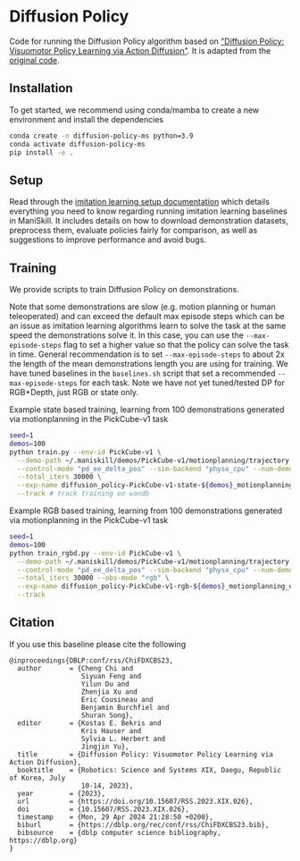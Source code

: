 # Diffusion Policy

Code for running the Diffusion Policy algorithm based on ["Diffusion Policy: Visuomotor Policy Learning via Action Diffusion"](https://arxiv.org/abs/2303.04137v4). It is adapted from the [original code](https://github.com/real-stanford/diffusion_policy).

## Installation

To get started, we recommend using conda/mamba to create a new environment and install the dependencies

```bash
conda create -n diffusion-policy-ms python=3.9
conda activate diffusion-policy-ms
pip install -e .
```

## Setup

Read through the [imitation learning setup documentation](https://maniskill.readthedocs.io/en/latest/user_guide/learning_from_demos/setup.html) which details everything you need to know regarding running imitation learning baselines in ManiSkill. It includes details on how to download demonstration datasets, preprocess them, evaluate policies fairly for comparison, as well as suggestions to improve performance and avoid bugs.

## Training

We provide scripts to train Diffusion Policy on demonstrations.

Note that some demonstrations are slow (e.g. motion planning or human teleoperated) and can exceed the default max episode steps which can be an issue as imitation learning algorithms learn to solve the task at the same speed the demonstrations solve it. In this case, you can use the `--max-episode-steps` flag to set a higher value so that the policy can solve the task in time. General recommendation is to set `--max-episode-steps` to about 2x the length of the mean demonstrations length you are using for training. We have tuned baselines in the `baselines.sh` script that set a recommended `--max-episode-steps` for each task. Note we have not yet tuned/tested DP for RGB+Depth, just RGB or state only.

Example state based training, learning from 100 demonstrations generated via motionplanning in the PickCube-v1 task

```bash
seed=1
demos=100
python train.py --env-id PickCube-v1 \
  --demo-path ~/.maniskill/demos/PickCube-v1/motionplanning/trajectory.state.pd_ee_delta_pos.physx_cpu.h5 \
  --control-mode "pd_ee_delta_pos" --sim-backend "physx_cpu" --num-demos ${demos} --max_episode_steps 100 \
  --total_iters 30000 \
  --exp-name diffusion_policy-PickCube-v1-state-${demos}_motionplanning_demos-${seed} \
  --track # track training on wandb
```

Example RGB based training, learning from 100 demonstrations generated via motionplanning in the PickCube-v1 task

```bash
seed=1
demos=100
python train_rgbd.py --env-id PickCube-v1 \
  --demo-path ~/.maniskill/demos/PickCube-v1/motionplanning/trajectory.rgb.pd_ee_delta_pos.physx_cpu.h5 \
  --control-mode "pd_ee_delta_pos" --sim-backend "physx_cpu" --num-demos ${demos} --max_episode_steps 100 \
  --total_iters 30000 --obs-mode "rgb" \
  --exp-name diffusion_policy-PickCube-v1-rgb-${demos}_motionplanning_demos-${seed} \
  --track
```

## Citation

If you use this baseline please cite the following
```
@inproceedings{DBLP:conf/rss/ChiFDXCBS23,
  author       = {Cheng Chi and
                  Siyuan Feng and
                  Yilun Du and
                  Zhenjia Xu and
                  Eric Cousineau and
                  Benjamin Burchfiel and
                  Shuran Song},
  editor       = {Kostas E. Bekris and
                  Kris Hauser and
                  Sylvia L. Herbert and
                  Jingjin Yu},
  title        = {Diffusion Policy: Visuomotor Policy Learning via Action Diffusion},
  booktitle    = {Robotics: Science and Systems XIX, Daegu, Republic of Korea, July
                  10-14, 2023},
  year         = {2023},
  url          = {https://doi.org/10.15607/RSS.2023.XIX.026},
  doi          = {10.15607/RSS.2023.XIX.026},
  timestamp    = {Mon, 29 Apr 2024 21:28:50 +0200},
  biburl       = {https://dblp.org/rec/conf/rss/ChiFDXCBS23.bib},
  bibsource    = {dblp computer science bibliography, https://dblp.org}
}
```